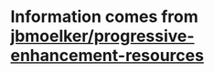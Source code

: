 # Information comes from [jbmoelker/progressive-enhancement-resources](https://github.com/jbmoelker/progressive-enhancement-resources)

